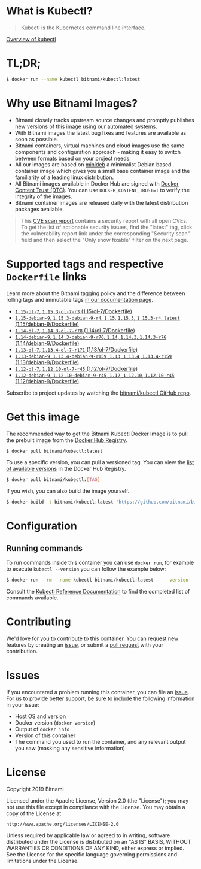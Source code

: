 
# What is Kubectl?

> Kubectl is the Kubernetes command line interface.

[Overview of kubectl](https://kubernetes.io/docs/reference/kubectl/overview/)

# TL;DR;

```bash
$ docker run --name kubectl bitnami/kubectl:latest
```

# Why use Bitnami Images?

* Bitnami closely tracks upstream source changes and promptly publishes new versions of this image using our automated systems.
* With Bitnami images the latest bug fixes and features are available as soon as possible.
* Bitnami containers, virtual machines and cloud images use the same components and configuration approach - making it easy to switch between formats based on your project needs.
* All our images are based on [minideb](https://github.com/bitnami/minideb) a minimalist Debian based container image which gives you a small base container image and the familiarity of a leading linux distribution.
* All Bitnami images available in Docker Hub are signed with [Docker Content Trust (DTC)](https://docs.docker.com/engine/security/trust/content_trust/). You can use `DOCKER_CONTENT_TRUST=1` to verify the integrity of the images.
* Bitnami container images are released daily with the latest distribution packages available.


> This [CVE scan report](https://quay.io/repository/bitnami/kubectl?tab=tags) contains a security report with all open CVEs. To get the list of actionable security issues, find the "latest" tag, click the vulnerability report link under the corresponding "Security scan" field and then select the "Only show fixable" filter on the next page.

# Supported tags and respective `Dockerfile` links

Learn more about the Bitnami tagging policy and the difference between rolling tags and immutable tags [in our documentation page](https://docs.bitnami.com/containers/how-to/understand-rolling-tags-containers/).


* [`1.15-ol-7`, `1.15.3-ol-7-r3` (1.15/ol-7/Dockerfile)](https://github.com/bitnami/bitnami-docker-kubectl/blob/1.15.3-ol-7-r3/1.15/ol-7/Dockerfile)
* [`1.15-debian-9`, `1.15.3-debian-9-r4`, `1.15`, `1.15.3`, `1.15.3-r4`, `latest` (1.15/debian-9/Dockerfile)](https://github.com/bitnami/bitnami-docker-kubectl/blob/1.15.3-debian-9-r4/1.15/debian-9/Dockerfile)
* [`1.14-ol-7`, `1.14.3-ol-7-r78` (1.14/ol-7/Dockerfile)](https://github.com/bitnami/bitnami-docker-kubectl/blob/1.14.3-ol-7-r78/1.14/ol-7/Dockerfile)
* [`1.14-debian-9`, `1.14.3-debian-9-r76`, `1.14`, `1.14.3`, `1.14.3-r76` (1.14/debian-9/Dockerfile)](https://github.com/bitnami/bitnami-docker-kubectl/blob/1.14.3-debian-9-r76/1.14/debian-9/Dockerfile)
* [`1.13-ol-7`, `1.13.4-ol-7-r171` (1.13/ol-7/Dockerfile)](https://github.com/bitnami/bitnami-docker-kubectl/blob/1.13.4-ol-7-r171/1.13/ol-7/Dockerfile)
* [`1.13-debian-9`, `1.13.4-debian-9-r159`, `1.13`, `1.13.4`, `1.13.4-r159` (1.13/debian-9/Dockerfile)](https://github.com/bitnami/bitnami-docker-kubectl/blob/1.13.4-debian-9-r159/1.13/debian-9/Dockerfile)
* [`1.12-ol-7`, `1.12.10-ol-7-r45` (1.12/ol-7/Dockerfile)](https://github.com/bitnami/bitnami-docker-kubectl/blob/1.12.10-ol-7-r45/1.12/ol-7/Dockerfile)
* [`1.12-debian-9`, `1.12.10-debian-9-r45`, `1.12`, `1.12.10`, `1.12.10-r45` (1.12/debian-9/Dockerfile)](https://github.com/bitnami/bitnami-docker-kubectl/blob/1.12.10-debian-9-r45/1.12/debian-9/Dockerfile)

Subscribe to project updates by watching the [bitnami/kubectl GitHub repo](https://github.com/bitnami/bitnami-docker-kubectl).

# Get this image

The recommended way to get the Bitnami Kubectl Docker Image is to pull the prebuilt image from the [Docker Hub Registry](https://hub.docker.com/r/bitnami/kubectl).

```bash
$ docker pull bitnami/kubectl:latest
```

To use a specific version, you can pull a versioned tag. You can view the [list of available versions](https://hub.docker.com/r/bitnami/kubectl/tags/) in the Docker Hub Registry.

```bash
$ docker pull bitnami/kubectl:[TAG]
```

If you wish, you can also build the image yourself.

```bash
$ docker build -t bitnami/kubectl:latest 'https://github.com/bitnami/bitnami-docker-kubectl.git#master:1.15/debian-9'
```

# Configuration

## Running commands

To run commands inside this container you can use `docker run`, for example to execute `kubectl --version` you can follow the example below:

```bash
$ docker run --rm --name kubectl bitnami/kubectl:latest -- --version
```

Consult the [Kubectl Reference Documentation](https://kubernetes.io/docs/reference/generated/kubectl/kubectl-commands) to find the completed list of commands available.

# Contributing

We'd love for you to contribute to this container. You can request new features by creating an [issue](https://github.com/bitnami/bitnami-docker-kubectl/issues), or submit a [pull request](https://github.com/bitnami/bitnami-docker-kubectl/pulls) with your contribution.

# Issues

If you encountered a problem running this container, you can file an [issue](https://github.com/bitnami/bitnami-docker-kubectl/issues). For us to provide better support, be sure to include the following information in your issue:

- Host OS and version
- Docker version (`docker version`)
- Output of `docker info`
- Version of this container
- The command you used to run the container, and any relevant output you saw (masking any sensitive information)

# License

Copyright 2019 Bitnami

Licensed under the Apache License, Version 2.0 (the "License");
you may not use this file except in compliance with the License.
You may obtain a copy of the License at

    http://www.apache.org/licenses/LICENSE-2.0

Unless required by applicable law or agreed to in writing, software
distributed under the License is distributed on an "AS IS" BASIS,
WITHOUT WARRANTIES OR CONDITIONS OF ANY KIND, either express or implied.
See the License for the specific language governing permissions and
limitations under the License.
